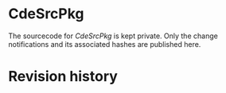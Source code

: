 # CdeSrcPkg
The sourcecode for *CdeSrcPkg* is kept private. Only the change notifications
and its associated hashes are published here.

# Revision history
